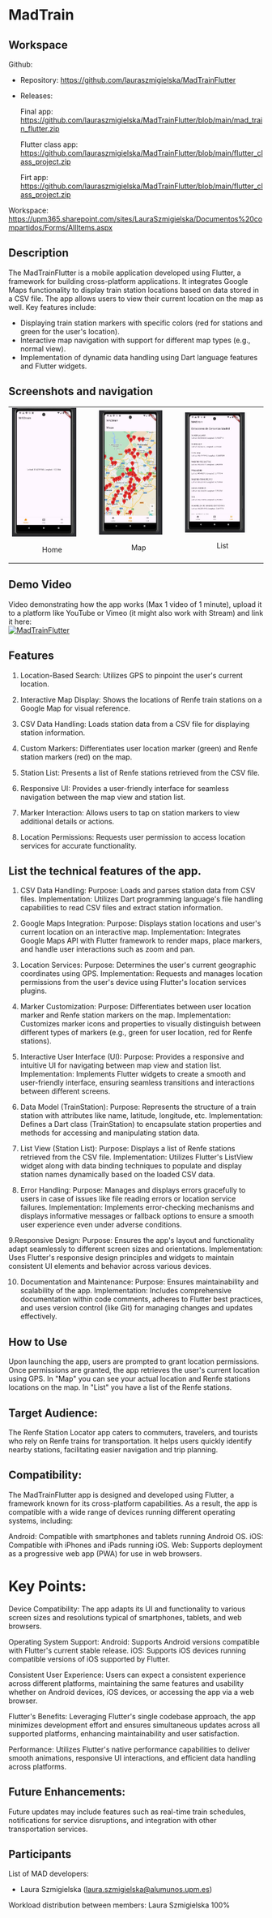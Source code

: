 # MadTrain

## Workspace 
Github:  
- Repository: https://github.com/lauraszmigielska/MadTrainFlutter
- Releases:

  Final app: https://github.com/lauraszmigielska/MadTrainFlutter/blob/main/mad_train_flutter.zip

  Flutter class app: https://github.com/lauraszmigielska/MadTrainFlutter/blob/main/flutter_class_project.zip

  Firt app: https://github.com/lauraszmigielska/MadTrainFlutter/blob/main/flutter_class_project.zip



Workspace: https://upm365.sharepoint.com/sites/LauraSzmigielska/Documentos%20compartidos/Forms/AllItems.aspx

  

## Description
The MadTrainFlutter is a mobile application developed using Flutter, a framework for building cross-platform applications. It integrates Google Maps functionality to display train station locations based on data stored in a CSV file. The app allows users to view their current location on the map as well. Key features include:

- Displaying train station markers with specific colors (red for stations and green for the user's location).
- Interactive map navigation with support for different map types (e.g., normal view).
- Implementation of dynamic data handling using Dart language features and Flutter widgets.


## Screenshots and navigation

<table>
  <tr>
    <td>
      <img src="home.JPG" width="80%" alt="Home"/>
      <p align="center">Home</p>
    </td>
    <td>
      <img src="map.JPG" width="80%" alt="Map"/>
      <p align="center">Map</p>
    </td>
    <td>
      <img src="list.JPG" width="80%" alt="List"/>
      <p align="center">List</p>
    </td>
  </tr>
</table>


## Demo Video
Video demonstrating how the app works (Max 1 video of 1 minute), upload it to a platform like YouTube or Vimeo (it might also work with Stream) and link it here:  
<a href="https://www.youtube.com/watch?v=q8vcyDzHGSE">
<img src="img/thumb.png" alt="MadTrainFlutter" width="100" /> 
</a>


## Features
1. Location-Based Search: Utilizes GPS to pinpoint the user's current location.

2. Interactive Map Display: Shows the locations of Renfe train stations on a Google Map for visual reference.

3. CSV Data Handling: Loads station data from a CSV file for displaying station information.

4. Custom Markers: Differentiates user location marker (green) and Renfe station markers (red) on the map.

5. Station List: Presents a list of Renfe stations retrieved from the CSV file.

6. Responsive UI: Provides a user-friendly interface for seamless navigation between the map view and station list.

7. Marker Interaction: Allows users to tap on station markers to view additional details or actions.

8. Location Permissions: Requests user permission to access location services for accurate functionality.


## List the **technical** features of the app.
1. CSV Data Handling:
Purpose: Loads and parses station data from CSV files.
Implementation: Utilizes Dart programming language's file handling capabilities to read CSV files and extract station information.

2. Google Maps Integration:
Purpose: Displays station locations and user's current location on an interactive map.
Implementation: Integrates Google Maps API with Flutter framework to render maps, place markers, and handle user interactions such as zoom and pan.

3. Location Services:
Purpose: Determines the user's current geographic coordinates using GPS.
Implementation: Requests and manages location permissions from the user's device using Flutter's location services plugins.

4. Marker Customization:
Purpose: Differentiates between user location marker and Renfe station markers on the map.
Implementation: Customizes marker icons and properties to visually distinguish between different types of markers (e.g., green for user location, red for Renfe stations).

5. Interactive User Interface (UI):
Purpose: Provides a responsive and intuitive UI for navigating between map view and station list.
Implementation: Implements Flutter widgets to create a smooth and user-friendly interface, ensuring seamless transitions and interactions between different screens.

6. Data Model (TrainStation):
Purpose: Represents the structure of a train station with attributes like name, latitude, longitude, etc.
Implementation: Defines a Dart class (TrainStation) to encapsulate station properties and methods for accessing and manipulating station data.

7. List View (Station List):
Purpose: Displays a list of Renfe stations retrieved from the CSV file.
Implementation: Utilizes Flutter's ListView widget along with data binding techniques to populate and display station names dynamically based on the loaded CSV data.

8. Error Handling:
Purpose: Manages and displays errors gracefully to users in case of issues like file reading errors or location service failures.
Implementation: Implements error-checking mechanisms and displays informative messages or fallback options to ensure a smooth user experience even under adverse conditions.

9.Responsive Design:
Purpose: Ensures the app's layout and functionality adapt seamlessly to different screen sizes and orientations.
Implementation: Uses Flutter's responsive design principles and widgets to maintain consistent UI elements and behavior across various devices.

10. Documentation and Maintenance:
Purpose: Ensures maintainability and scalability of the app.
Implementation: Includes comprehensive documentation within code comments, adheres to Flutter best practices, and uses version control (like Git) for managing changes and updates effectively.


## How to Use
Upon launching the app, users are prompted to grant location permissions.
Once permissions are granted, the app retrieves the user's current location using GPS.
In "Map" you can see your actual location and Renfe stations locations on the map.
In "List" you have a list of the Renfe stations.


## Target Audience:

The Renfe Station Locator app caters to commuters, travelers, and tourists who rely on Renfe trains for transportation. It helps users quickly identify nearby stations, facilitating easier navigation and trip planning.


## Compatibility:

The MadTrainFlutter app is designed and developed using Flutter, a framework known for its cross-platform capabilities. As a result, the app is compatible with a wide range of devices running different operating systems, including:

Android: Compatible with smartphones and tablets running Android OS.
iOS: Compatible with iPhones and iPads running iOS.
Web: Supports deployment as a progressive web app (PWA) for use in web browsers.

# Key Points:
Device Compatibility: The app adapts its UI and functionality to various screen sizes and resolutions typical of smartphones, tablets, and web browsers.

Operating System Support:
Android: Supports Android versions compatible with Flutter's current stable release.
iOS: Supports iOS devices running compatible versions of iOS supported by Flutter.

Consistent User Experience: Users can expect a consistent experience across different platforms, maintaining the same features and usability whether on Android devices, iOS devices, or accessing the app via a web browser.

Flutter's Benefits: Leveraging Flutter's single codebase approach, the app minimizes development effort and ensures simultaneous updates across all supported platforms, enhancing maintainability and user satisfaction.

Performance: Utilizes Flutter's native performance capabilities to deliver smooth animations, responsive UI interactions, and efficient data handling across platforms.


## Future Enhancements:

Future updates may include features such as real-time train schedules, notifications for service disruptions, and integration with other transportation services.


## Participants
List of MAD developers:
- Laura Szmigielska (laura.szmigielska@alumunos.upm.es) 

Workload distribution between members: Laura Szmigielska 100%
